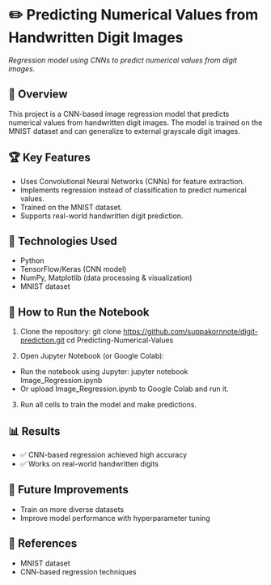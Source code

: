 # ✏️ Predicting Numerical Values from Handwritten Digit Images  
_Regression model using CNNs to predict numerical values from digit images._

## 📌 Overview
This project is a CNN-based image regression model that predicts numerical values from handwritten digit images. The model is trained on the MNIST dataset and can generalize to external grayscale digit images.

## 🏆 Key Features
- Uses Convolutional Neural Networks (CNNs) for feature extraction.
- Implements regression instead of classification to predict numerical values.
- Trained on the MNIST dataset.
- Supports real-world handwritten digit prediction.

## 🔧 Technologies Used
- Python
- TensorFlow/Keras (CNN model)
- NumPy, Matplotlib (data processing & visualization)
- MNIST dataset

## 🚀 How to Run the Notebook
1. Clone the repository:
git clone https://github.com/suppakornnote/digit-prediction.git
cd Predicting-Numerical-Values

2. Open Jupyter Notebook (or Google Colab):
- Run the notebook using Jupyter: jupyter notebook Image_Regression.ipynb
- Or upload Image_Regression.ipynb to Google Colab and run it.

3. Run all cells to train the model and make predictions.

## 📊 Results
- ✅ CNN-based regression achieved high accuracy  
- ✅ Works on real-world handwritten digits  

## 🔮 Future Improvements
- Train on more diverse datasets  
- Improve model performance with hyperparameter tuning  

## 📖 References
- MNIST dataset  
- CNN-based regression techniques  

